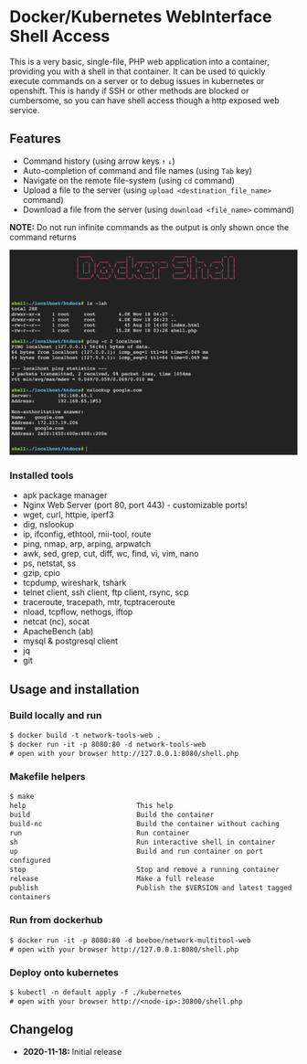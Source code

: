 # Docker/Kubernetes WebInterface Shell Access

This is a very basic, single-file, PHP web application into a container, providing you with a shell in that container. It can be used to quickly execute commands on a server or to debug issues in kubernetes or openshift. This is handy if SSH or other methods are blocked or cumbersome, so you can have shell access though a http exposed web service.

## Features

* Command history (using arrow keys `↑` `↓`)
* Auto-completion of command and file names (using `Tab` key)
* Navigate on the remote file-system (using `cd` command)
* Upload a file to the server (using `upload <destination_file_name>` command)
* Download a file from the server (using `download <file_name>` command)

**NOTE:** Do not run infinite commands as the output is only shown once the command returns 

![Screenshot](./screenshot.png)

### Installed tools
* apk package manager
* Nginx Web Server (port 80, port 443) - customizable ports!
* wget, curl, httpie, iperf3
* dig, nslookup
* ip, ifconfig, ethtool, mii-tool, route
* ping, nmap, arp, arping, arpwatch
* awk, sed, grep, cut, diff, wc, find, vi, vim, nano
* ps, netstat, ss
* gzip, cpio
* tcpdump, wireshark, tshark
* telnet client, ssh client, ftp client, rsync, scp
* traceroute, tracepath, mtr, tcptraceroute
* nload, tcpflow, nethogs, iftop
* netcat (nc), socat
* ApacheBench (ab)
* mysql & postgresql client
* jq
* git

## Usage and installation

### Build locally and run

    $ docker build -t network-tools-web .
    $ docker run -it -p 8080:80 -d network-tools-web
    # open with your browser http://127.0.0.1:8080/shell.php

### Makefile helpers

    $ make
    help                           This help
    build                          Build the container
    build-nc                       Build the container without caching
    run                            Run container
    sh                             Run interactive shell in container
    up                             Build and run container on port configured
    stop                           Stop and remove a running container
    release                        Make a full release
    publish                        Publish the $VERSION and latest tagged containers

### Run from dockerhub

    $ docker run -it -p 8080:80 -d boeboe/network-multitool-web
    # open with your browser http://127.0.0.1:8080/shell.php

### Deploy onto kubernetes

    $ kubectl -n default apply -f ./kubernetes
    # open with your browser http://<node-ip>:30800/shell.php

## Changelog

* **2020-11-18:** Initial release
